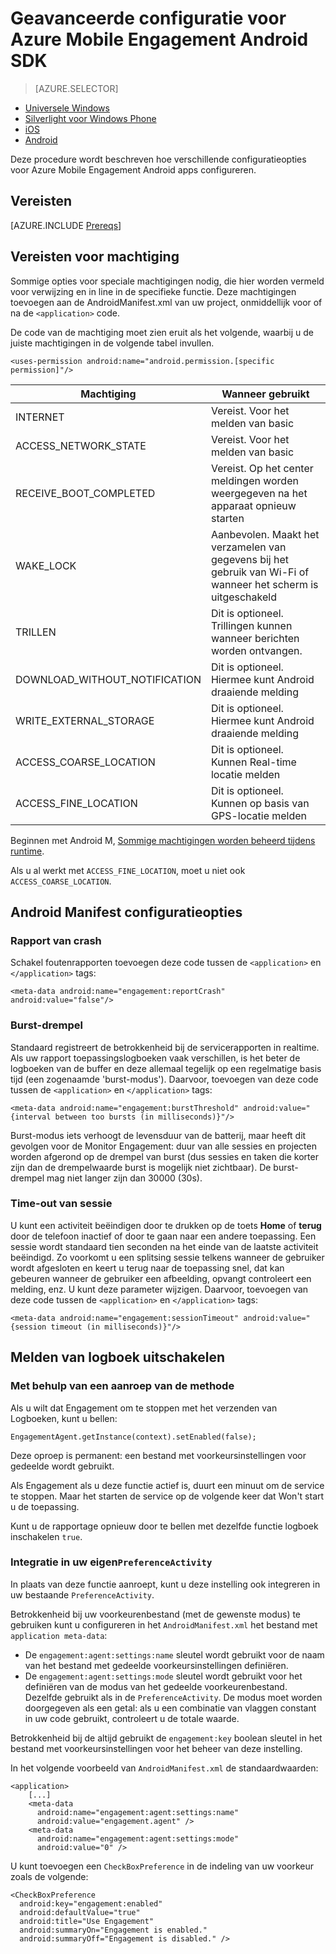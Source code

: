 <properties
    pageTitle="Geavanceerde configuratie voor Azure Mobile Engagement Android SDK"
    description="Beschrijving van de geavanceerde configuratie-opties inclusief Android Manifest met Azure Mobile Engagement Android SDK"
    services="mobile-engagement"
    documentationCenter="mobile"
    authors="piyushjo"
    manager="erikre"
    editor="" />

<tags
    ms.service="mobile-engagement"
    ms.workload="mobile"
    ms.tgt_pltfrm="mobile-android"
    ms.devlang="Java"
    ms.topic="article"
    ms.date="10/04/2016"
    ms.author="piyushjo;ricksal" />

# <a name="advanced-configuration-for-azure-mobile-engagement-android-sdk"></a>Geavanceerde configuratie voor Azure Mobile Engagement Android SDK

> [AZURE.SELECTOR]
- [Universele Windows](mobile-engagement-windows-store-advanced-configuration.md)
- [Silverlight voor Windows Phone](mobile-engagement-windows-phone-integrate-engagement.md)
- [iOS](mobile-engagement-ios-integrate-engagement.md)
- [Android](mobile-engagement-android-advanced-configuration.md)

Deze procedure wordt beschreven hoe verschillende configuratieopties voor Azure Mobile Engagement Android apps configureren.

## <a name="prerequisites"></a>Vereisten

[AZURE.INCLUDE [Prereqs](../../includes/mobile-engagement-android-prereqs.md)]

## <a name="permission-requirements"></a>Vereisten voor machtiging
Sommige opties voor speciale machtigingen nodig, die hier worden vermeld voor verwijzing en in line in de specifieke functie. Deze machtigingen toevoegen aan de AndroidManifest.xml van uw project, onmiddellijk voor of na de `<application>` code.

De code van de machtiging moet zien eruit als het volgende, waarbij u de juiste machtigingen in de volgende tabel invullen.

    <uses-permission android:name="android.permission.[specific permission]"/>


| Machtiging | Wanneer gebruikt |
| ---------- | --------- |
| INTERNET | Vereist. Voor het melden van basic |
| ACCESS_NETWORK_STATE | Vereist. Voor het melden van basic |
| RECEIVE_BOOT_COMPLETED | Vereist. Op het center meldingen worden weergegeven na het apparaat opnieuw starten |
| WAKE_LOCK | Aanbevolen. Maakt het verzamelen van gegevens bij het gebruik van Wi-Fi of wanneer het scherm is uitgeschakeld |
| TRILLEN | Dit is optioneel. Trillingen kunnen wanneer berichten worden ontvangen. |
| DOWNLOAD_WITHOUT_NOTIFICATION | Dit is optioneel. Hiermee kunt Android draaiende melding |
| WRITE_EXTERNAL_STORAGE | Dit is optioneel. Hiermee kunt Android draaiende melding |
| ACCESS_COARSE_LOCATION | Dit is optioneel. Kunnen Real-time locatie melden |
| ACCESS_FINE_LOCATION | Dit is optioneel. Kunnen op basis van GPS-locatie melden |

Beginnen met Android M, [Sommige machtigingen worden beheerd tijdens runtime](mobile-engagement-android-location-reporting.md#Android-M-Permissions).

Als u al werkt met ``ACCESS_FINE_LOCATION``, moet u niet ook ``ACCESS_COARSE_LOCATION``.

## <a name="android-manifest-configuration-options"></a>Android Manifest configuratieopties

### <a name="crash-report"></a>Rapport van crash

Schakel foutenrapporten toevoegen deze code tussen de `<application>` en `</application>` tags:

    <meta-data android:name="engagement:reportCrash" android:value="false"/>

### <a name="burst-threshold"></a>Burst-drempel

Standaard registreert de betrokkenheid bij de servicerapporten in realtime. Als uw rapport toepassingslogboeken vaak verschillen, is het beter de logboeken van de buffer en deze allemaal tegelijk op een regelmatige basis tijd (een zogenaamde 'burst-modus'). Daarvoor, toevoegen van deze code tussen de `<application>` en `</application>` tags:

    <meta-data android:name="engagement:burstThreshold" android:value="{interval between too bursts (in milliseconds)}"/>

Burst-modus iets verhoogt de levensduur van de batterij, maar heeft dit gevolgen voor de Monitor Engagement: duur van alle sessies en projecten worden afgerond op de drempel van burst (dus sessies en taken die korter zijn dan de drempelwaarde burst is mogelijk niet zichtbaar). De burst-drempel mag niet langer zijn dan 30000 (30s).

### <a name="session-timeout"></a>Time-out van sessie

 U kunt een activiteit beëindigen door te drukken op de toets **Home** of **terug** door de telefoon inactief of door te gaan naar een andere toepassing. Een sessie wordt standaard tien seconden na het einde van de laatste activiteit beëindigd. Zo voorkomt u een splitsing sessie telkens wanneer de gebruiker wordt afgesloten en keert u terug naar de toepassing snel, dat kan gebeuren wanneer de gebruiker een afbeelding, opvangt controleert een melding, enz. U kunt deze parameter wijzigen. Daarvoor, toevoegen van deze code tussen de `<application>` en `</application>` tags:

    <meta-data android:name="engagement:sessionTimeout" android:value="{session timeout (in milliseconds)}"/>

## <a name="disable-log-reporting"></a>Melden van logboek uitschakelen

### <a name="using-a-method-call"></a>Met behulp van een aanroep van de methode

Als u wilt dat Engagement om te stoppen met het verzenden van Logboeken, kunt u bellen:

    EngagementAgent.getInstance(context).setEnabled(false);

Deze oproep is permanent: een bestand met voorkeursinstellingen voor gedeelde wordt gebruikt.

Als Engagement als u deze functie actief is, duurt een minuut om de service te stoppen. Maar het starten de service op de volgende keer dat Won't start u de toepassing.

Kunt u de rapportage opnieuw door te bellen met dezelfde functie logboek inschakelen `true`.

### <a name="integration-in-your-own-preferenceactivity"></a>Integratie in uw eigen`PreferenceActivity`

In plaats van deze functie aanroept, kunt u deze instelling ook integreren in uw bestaande `PreferenceActivity`.

Betrokkenheid bij uw voorkeurenbestand (met de gewenste modus) te gebruiken kunt u configureren in het `AndroidManifest.xml` het bestand met `application meta-data`:

-   De `engagement:agent:settings:name` sleutel wordt gebruikt voor de naam van het bestand met gedeelde voorkeursinstellingen definiëren.
-   De `engagement:agent:settings:mode` sleutel wordt gebruikt voor het definiëren van de modus van het gedeelde voorkeurenbestand. Dezelfde gebruikt als in de `PreferenceActivity`. De modus moet worden doorgegeven als een getal: als u een combinatie van vlaggen constant in uw code gebruikt, controleert u de totale waarde.

Betrokkenheid bij de altijd gebruikt de `engagement:key` boolean sleutel in het bestand met voorkeursinstellingen voor het beheer van deze instelling.

In het volgende voorbeeld van `AndroidManifest.xml` de standaardwaarden:

    <application>
        [...]
        <meta-data
          android:name="engagement:agent:settings:name"
          android:value="engagement.agent" />
        <meta-data
          android:name="engagement:agent:settings:mode"
          android:value="0" />

U kunt toevoegen een `CheckBoxPreference` in de indeling van uw voorkeur zoals de volgende:

    <CheckBoxPreference
      android:key="engagement:enabled"
      android:defaultValue="true"
      android:title="Use Engagement"
      android:summaryOn="Engagement is enabled."
      android:summaryOff="Engagement is disabled." />

